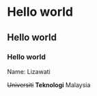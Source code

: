 # Hello world
## Hello world
### Hello world

Name: Lizawati

~~Universiti~~ **Teknologi** Malaysia

